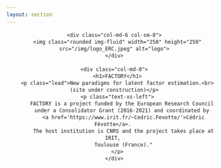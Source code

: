 ```yaml
---
layout: section
---
```

<header>
  <div class="row flex-items-xs-center text-xs-center">
	  
    <div class="col-md-6 col-sm-8">
      <img class="rounded img-fluid" width="250" height="250" src="/img/logo_ERC.jpeg" alt="logo">
    </div>
    
    <div class="col-md-8">
      <h1>FACTORY</h1>
      <p class="lead">New paradigms for latent factor estimation.<br> (site under construction)</p>
      <p class="text-xs-left">
		  FACTORY is a project funded by the European Research Council 
		  under a Consolidator Grant (2016-2021) and coordinated by 
		  <a href='https://www.irit.fr/~Cedric.Fevotte/'>Cédric Févotte</a>. 
		  The host institution is CNRS and the project takes place at IRIT, 
		  Toulouse (France)."
	  </p>
    </div>
    
  </div>
</header>


<!--<section id="news" class="container">
<div class="row text-xs-center">
  <div class="col-xs">
    <h1>News</h1>
  </div>
</div>
{% include news.html %}
</section>
-->
